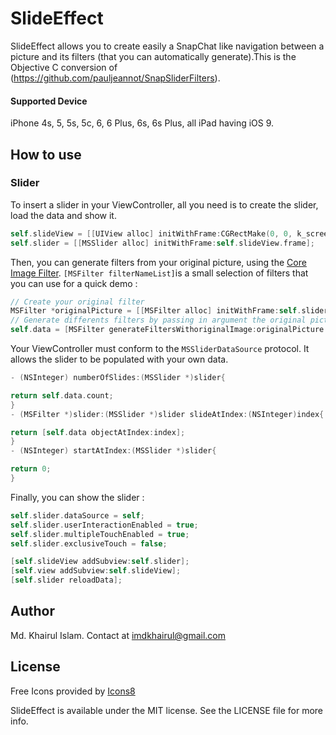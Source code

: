 # SlideEffect

SlideEffect allows you to create easily a SnapChat like navigation between a picture and its filters (that you can automatically generate).This is the Objective C conversion of (https://github.com/pauljeannot/SnapSliderFilters).

#### Supported Device

iPhone 4s, 5, 5s, 5c, 6, 6 Plus, 6s, 6s Plus, all iPad having iOS 9.

## How to use

### Slider

To insert a slider in your ViewController, all you need is to create the slider, load the data and show it.

```swift
self.slideView = [[UIView alloc] initWithFrame:CGRectMake(0, 0, k_screen_width, k_screen_heigtht)];
self.slider = [[MSSlider alloc] initWithFrame:self.slideView.frame];
```

Then, you can generate filters from your original picture, using the [Core Image Filter](https://developer.apple.com/library/mac/documentation/GraphicsImaging/Reference/CoreImageFilterReference/). `[MSFilter filterNameList]`is a small selection of filters that you can use for a quick demo :
```swift 
// Create your original filter
MSFilter *originalPicture = [[MSFilter alloc] initWithFrame:self.slider.frame withImage:image withContentMode:UIViewContentModeScaleToFill];
// Generate differents filters by passing in argument the original picture and an array of filter's name
self.data = [MSFilter generateFiltersWithoriginalImage:originalPicture withFilters:[MSFilter filterNameList]];
```

Your ViewController must conform to the `MSSliderDataSource` protocol. It allows the slider to be populated with your own data.

```swift
- (NSInteger) numberOfSlides:(MSSlider *)slider{

return self.data.count;
}
- (MSFilter *)slider:(MSSlider *)slider slideAtIndex:(NSInteger)index{

return [self.data objectAtIndex:index];
}
- (NSInteger) startAtIndex:(MSSlider *)slider{

return 0;
}
```

Finally, you can show the slider :

```swift 
self.slider.dataSource = self;
self.slider.userInteractionEnabled = true;
self.slider.multipleTouchEnabled = true;
self.slider.exclusiveTouch = false;

[self.slideView addSubview:self.slider];
[self.view addSubview:self.slideView];
[self.slider reloadData];

```
## Author

Md. Khairul Islam.
Contact at imdkhairul@gmail.com

## License

Free Icons provided by [Icons8](https://icons8.com)

SlideEffect is available under the MIT license. See the LICENSE file for more info.